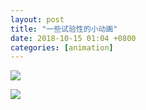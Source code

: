 ```yaml
---
layout: post
title: "一些试验性的小动画"
date: 2018-10-15 01:04 +0800
categories: [animation]
---
```


![](http://wx4.sinaimg.cn/large/698f3196gy1fw95ie10pvg218g0xcgqb.gif)









![](http://wx3.sinaimg.cn/large/698f3196gy1fw9ae4mgfrg218g0xcdzx.gif)



